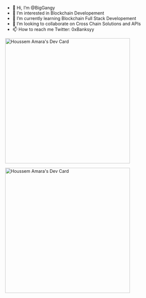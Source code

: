 - 👋 Hi, I’m @BigGangy
- 👀 I’m interested in Blockchain Developement 
- 🌱 I’m currently learning Blockchain Full Stack Developement 
- 💞️ I’m looking to collaborate on Cross Chain Solutions and APIs 
- 📫 How to reach me Twitter: 0xBanksyy 

<!---
BigGangy/BigGangy is a ✨ special ✨ repository because its `README.md` (this file) appears on your GitHub profile.
You can click the Preview link to take a look at your changes.
--->

<a href="https://app.daily.dev/0xBanksyy"><img src="https://api.daily.dev/devcards/a92b7c7776864fe9a5efebe6d6022719.png?r=wi6" width="400" alt="Houssem Amara's Dev Card"/></a> 

<a href="https://app.daily.dev/0xBanksyy"><img src="https://api.daily.dev/devcards/a92b7c7776864fe9a5efebe6d6022719.png?r=52h" width="400" alt="Houssem Amara's Dev Card"/></a>
